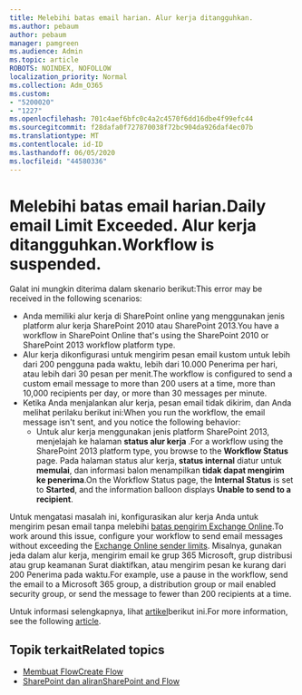 ```yaml
---
title: Melebihi batas email harian. Alur kerja ditangguhkan.
ms.author: pebaum
author: pebaum
manager: pamgreen
ms.audience: Admin
ms.topic: article
ROBOTS: NOINDEX, NOFOLLOW
localization_priority: Normal
ms.collection: Adm_O365
ms.custom:
- "5200020"
- "1227"
ms.openlocfilehash: 701c4aef6bfc0c4a2c4570f6dd16dbe4f99efc44
ms.sourcegitcommit: f28dafa0f727870038f72bc904da926daf4ec07b
ms.translationtype: MT
ms.contentlocale: id-ID
ms.lasthandoff: 06/05/2020
ms.locfileid: "44580336"
---
```

# <a name="daily-email-limit-exceeded-workflow-is-suspended"></a><span data-ttu-id="bcf77-103">Melebihi batas email harian.</span><span class="sxs-lookup"><span data-stu-id="bcf77-103">Daily email Limit Exceeded.</span></span> <span data-ttu-id="bcf77-104">Alur kerja ditangguhkan.</span><span class="sxs-lookup"><span data-stu-id="bcf77-104">Workflow is suspended.</span></span>

<span data-ttu-id="bcf77-105">Galat ini mungkin diterima dalam skenario berikut:</span><span class="sxs-lookup"><span data-stu-id="bcf77-105">This error may be received in the following scenarios:</span></span>

- <span data-ttu-id="bcf77-106">Anda memiliki alur kerja di SharePoint online yang menggunakan jenis platform alur kerja SharePoint 2010 atau SharePoint 2013.</span><span class="sxs-lookup"><span data-stu-id="bcf77-106">You have a workflow in SharePoint Online that's using the SharePoint 2010 or SharePoint 2013 workflow platform type.</span></span>
- <span data-ttu-id="bcf77-107">Alur kerja dikonfigurasi untuk mengirim pesan email kustom untuk lebih dari 200 pengguna pada waktu, lebih dari 10.000 Penerima per hari, atau lebih dari 30 pesan per menit.</span><span class="sxs-lookup"><span data-stu-id="bcf77-107">The workflow is configured to send a custom email message to more than 200 users at a time, more than 10,000 recipients per day, or more than 30 messages per minute.</span></span>
- <span data-ttu-id="bcf77-108">Ketika Anda menjalankan alur kerja, pesan email tidak dikirim, dan Anda melihat perilaku berikut ini:</span><span class="sxs-lookup"><span data-stu-id="bcf77-108">When you run the workflow, the email message isn't sent, and you notice the following behavior:</span></span>
    - <span data-ttu-id="bcf77-109">Untuk alur kerja menggunakan jenis platform SharePoint 2013, menjelajah ke halaman **status alur kerja** .</span><span class="sxs-lookup"><span data-stu-id="bcf77-109">For a workflow using the SharePoint 2013 platform type, you browse to the **Workflow Status** page.</span></span> <span data-ttu-id="bcf77-110">Pada halaman status alur kerja, **status internal** diatur untuk **memulai**, dan informasi balon menampilkan **tidak dapat mengirim ke penerima**.</span><span class="sxs-lookup"><span data-stu-id="bcf77-110">On the Workflow Status page, the **Internal Status** is set to **Started**, and the information balloon displays **Unable to send to a recipient**.</span></span>

<span data-ttu-id="bcf77-111">Untuk mengatasi masalah ini, konfigurasikan alur kerja Anda untuk mengirim pesan email tanpa melebihi [batas pengirim Exchange Online](https://docs.microsoft.com/office365/servicedescriptions/exchange-online-service-description/exchange-online-limits#recipientlimits).</span><span class="sxs-lookup"><span data-stu-id="bcf77-111">To work around this issue, configure your workflow to send email messages without exceeding the [Exchange Online sender limits](https://docs.microsoft.com/office365/servicedescriptions/exchange-online-service-description/exchange-online-limits#recipientlimits).</span></span> <span data-ttu-id="bcf77-112">Misalnya, gunakan jeda dalam alur kerja, mengirim email ke grup 365 Microsoft, grup distribusi atau grup keamanan Surat diaktifkan, atau mengirim pesan ke kurang dari 200 Penerima pada waktu.</span><span class="sxs-lookup"><span data-stu-id="bcf77-112">For example, use a pause in the workflow, send the email to a Microsoft 365 group, a distribution group or mail enabled security group, or send the message to fewer than 200 recipients at a time.</span></span>


<span data-ttu-id="bcf77-113">Untuk informasi selengkapnya, lihat [artikel](https://support.microsoft.com/help/3150442/daily-email-limit-has-exceeded-and-your-workflow-has-been-suspended-or)berikut ini.</span><span class="sxs-lookup"><span data-stu-id="bcf77-113">For more information, see the following [article](https://support.microsoft.com/help/3150442/daily-email-limit-has-exceeded-and-your-workflow-has-been-suspended-or).</span></span>

## <a name="related-topics"></a><span data-ttu-id="bcf77-114">Topik terkait</span><span class="sxs-lookup"><span data-stu-id="bcf77-114">Related topics</span></span>
- [<span data-ttu-id="bcf77-115">Membuat Flow</span><span class="sxs-lookup"><span data-stu-id="bcf77-115">Create Flow</span></span>](https://support.office.com/article/Create-a-flow-for-a-list-or-library-in-SharePoint-Online-or-OneDrive-for-Business-a9c3e03b-0654-46af-a254-20252e580d01) 
- [<span data-ttu-id="bcf77-116">SharePoint dan aliran</span><span class="sxs-lookup"><span data-stu-id="bcf77-116">SharePoint and Flow</span></span>](https://flow.microsoft.com/blog/sharepoint-and-flow/) 